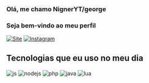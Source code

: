 ### Olá, me chamo NignerYT/george
### Seja bem-vindo ao meu perfil

[![Site](https://img.shields.io/website?label=anonimygs.com&style=for-the-badge&url=https://anonimygs.com/)](https://anonimygs.com)
[![Instagram](https://img.shields.io/badge/Instagram-E4405F?style=for-the-badge&logo=instagram&logoColor=white)](https://instagram.com/georgehenrique433)

## Tecnologias que eu uso no meu dia

<div style="display: inline_block">
  <img align="center" alt="js" src="https://img.shields.io/badge/JavaScript-F7DF1E?style=for-the-badge&logo=javascript&logoColor=black" />
  <img align="center" alt="nodejs" src="https://img.shields.io/badge/Node.js-43853D?style=for-the-badge&logo=node.js&logoColor=white" />
  <img align="center" alt="php" src="https://img.shields.io/badge/PHP-777BB4?style=for-the-badge&logo=php&logoColor=white" />
  <img align="center" alt="java" src="https://img.shields.io/badge/Java-ED8B00?style=for-the-badge&logo=openjdk&logoColor=white" />
  <img align="center" alt="lua" src="https://img.shields.io/badge/Lua-2C2D72?style=for-the-badge&logo=lua&logoColor=white" />
</div><br/>
